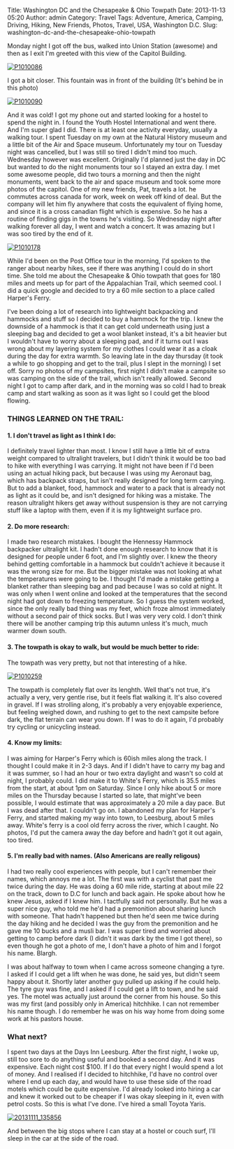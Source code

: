 Title: Washington DC and the Chesapeake & Ohio Towpath
Date: 2013-11-13 05:20
Author: admin
Category: Travel
Tags: Adventure, America, Camping, Driving, Hiking, New Friends, Photos, Travel, USA, Washington D.C.
Slug: washington-dc-and-the-chesapeake-ohio-towpath

Monday night I got off the bus, walked into Union Station (awesome) and
then as I exit I'm greeted with this view of the Capitol Building.  

[![P1010086](http://farm4.staticflickr.com/3690/10821858913_39fc2a149f_c.jpg)](http://www.flickr.com/photos/97350976@N07/10821858913/ "That's the capitol building at the back")

I got a bit closer. This fountain was in front of the building (It's
behind be in this photo)

[![P1010090](http://farm6.staticflickr.com/5520/10821857413_91e17d3e7c_c.jpg)](http://www.flickr.com/photos/97350976@N07/10821857413/ "ooh, mesmerizing")

And it was cold! I got my phone out and started looking for a hostel to
spend the night in. I found the Youth Hostel International and went
there. And I'm super glad I did. There is at least one activity
everyday, usually a walking tour. I spent Tuesday on my own at the
Natural History museum and a little bit of the Air and Space museum.
Unfortunately my tour on Tuesday night was cancelled, but I was still so
tired I didn't mind too much. Wednesday however was excellent.
Originally I'd planned just the day in DC but wanted to do the night
monuments tour so I stayed an extra day. I met some awesome people, did
two tours a morning and then the night monuments, went back to the air
and space museum and took some more photos of the capitol. One of my new
friends, Pat, travels a lot. he commutes across canada for work, week on
week off kind of deal. But the company will let him fly anywhere that
costs the equivalent of flying home, and since it is a cross canadian
flight which is expensive. So he has a routine of finding gigs in the
towns he's visiting. So Wednesday night after walking forever all day, I
went and watch a concert. It was amazing but I was soo tired by the end
of it.

[![P1010178](http://farm8.staticflickr.com/7375/10821563906_235021f90f_c.jpg)](http://www.flickr.com/photos/97350976@N07/10821563906/ "YEAH!")

While I'd been on the Post Office tour in the morning, I'd spoken to the
ranger about nearby hikes, see if there was anything I could do in short
time. She told me about the Chesapeake & Ohio towpath that goes for 180
miles and meets up for part of the Appalachian Trail, which seemed cool.
I did a quick google and decided to try a 60 mile section to a place
called Harper's Ferry.

I've been doing a lot of research into lightweight backpacking and
hammocks and stuff so I decided to buy a hammock for the trip. I knew
the downside of a hammock is that it can get cold underneath using just
a sleeping bag and decided to get a wool blanket instead, it's a bit
heavier but I wouldn't have to worry about a sleeping pad, and if it
turns out I was wrong about my layering system for my clothes I could
wear it as a cloak during the day for extra warmth. So leaving late in
the day thursday (it took a while to go shopping and get to the trail,
plus I slept in the morning) I set off. Sorry no photos of my campsites,
first night I didn't make a campsite so was camping on the side of the
trail, which isn't really allowed. Second night I got to camp after
dark, and in the morning was so cold I had to break camp and start
walking as soon as it was light so I could get the blood flowing.

### THINGS LEARNED ON THE TRAIL:

#### 1. I don't travel as light as I think I do:

I definitely travel lighter than most. I know I still have a little bit
of extra weight compared to ultralight travelers, but I didn't think it
would be too bad to hike with everything I was carrying. It might not
have been if I'd been using an actual hiking pack, but because I was
using my Aeronaut bag, which has backpack straps, but isn't really
designed for long term carrying. But to add a blanket, food, hammock and
water to a pack that is already not as light as it could be, and isn't
designed for hiking was a mistake. The reason ultralight hikers get away
without suspension is they are not carrying stuff like a laptop with
them, even if it is my lightweight surface pro.

#### 2. Do more research:

I made two research mistakes. I bought the Hennessy Hammock backpacker
ultralight kit. I hadn't done enough research to know that it is
designed for people under 6 foot, and I'm slightly over. I knew the
theory behind getting comfortable in a hammock but couldn't achieve it
because it was the wrong size for me. But the bigger mistake was not
looking at what the temperatures were going to be. I thought I'd made a
mistake getting a blanket rather than sleeping bag and pad because I was
so cold at night. It was only when I went online and looked at the
temperatures that the second night had got down to freezing temperature.
So I guess the system worked, since the only really bad thing was my
feet, which froze almost immediately without a second pair of thick
socks. But I was very very cold. I don't think there will be another
camping trip this autumn unless it's much, much warmer down south.

#### 3. The towpath is okay to walk, but would be much better to ride:

The towpath was very pretty, but not that interesting of a hike.

[![P1010259](http://farm4.staticflickr.com/3743/10821825693_36d1ddcf06_c.jpg)](http://www.flickr.com/photos/97350976@N07/10821825693/ "Look Pretty!")

The towpath is completely flat over its lenghth. Well that's not true,
it's actually a very, very gentle rise, but it feels flat walking it.
It's also covered in gravel. If I was strolling along, it's probably a
very enjoyable experience, but feeling weighed down, and rushing to get
to the next campsite before dark, the flat terrain can wear you down. If
I was to do it again, I'd probably try cycling or unicycling instead.

#### 4. Know my limits:

I was aiming for Harper's Ferry which is 60ish miles along the track. I
thought I could make it in 2-3 days. And if I didn't have to carry my
bag and it was summer, so I had an hour or two extra daylight and wasn't
so cold at night, I probably could. I did make it to White's Ferry,
which is 35.5 miles from the start, at about 1pm on Saturday. Since I
only hike about 5 or more miles on the Thursday because I started so
late, that might've been possible, I would estimate that was
approximately a 20 mile a day pace. But I was dead after that. I
couldn't go on. I abandoned my plan for Harper's Ferry, and started
making my way into town, to Leesburg, about 5 miles away. White's ferry
is a cool old ferry across the river, which I caught. No photos, I'd put
the camera away the day before and hadn't got it out again, too tired.

#### 5. I'm really bad with names. (Also Americans are really religous)

I had two really cool experiences with people, but I can't remember
their names, which annoys me a lot. The first was with a cyclist that
past me twice during the day. He was doing a 60 mile ride, starting at
about mile 22 on the track, down to D.C for lunch and back again. He
spoke about how he knew Jesus, asked if I knew him. I tactfully said not
personally. But he was a super nice guy, who told me he'd had a
premonition about sharing lunch with someone. That hadn't happened but
then he'd seen me twice during the day hiking and he decided I was the
guy from the premonition and he gave me 10 bucks and a musli bar. I was
super tired and worried about getting to camp before dark (I didn't it
was dark by the time I got there), so even though he got a photo of me,
I don't have a photo of him and I forgot his name. Blargh.

I was about halfway to town when I came across someone changing a tyre.
I asked if I could get a lift when he was done, he said yes, but didn't
seem happy about it. Shortly later another guy pulled up asking if he
could help. The tyre guy was fine, and I asked if I could get a lift to
town, and he said yes. The motel was actually just around the corner
from his house. So this was my first (and possibly only in America)
hitchhike. I can not remember his name though. I do remember he was on
his way home from doing some work at his pastors house.

### What next?

I spent two days at the Days Inn Leesburg. After the first night, I woke
up, still too sore to do anything useful and booked a second day. And it
was expensive. Each night cost \$100. If I do that every night I would
spend a lot of money. And I realised if I decided to hitchhike, I'd have
no control over where I end up each day, and would have to use these
side of the road motels which could be quite expensive. I'd already
looked into hiring a car and knew it worked out to be cheaper if I was
okay sleeping in it, even with petrol costs. So this is what I've done.
I've hired a small Toyota Yaris.

[![20131111\_135856](http://farm8.staticflickr.com/7460/10823172055_930801b5ba_c.jpg)](http://www.flickr.com/photos/97350976@N07/10823172055/ "20131111_135856 by Alistair Magee, on Flickr")

And between the big stops where I can stay at a hostel or couch surf,
I'll sleep in the car at the side of the road.
